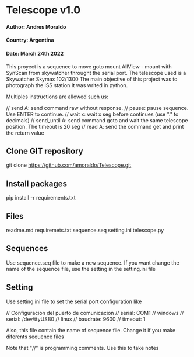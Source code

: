 # Telescope v1.0

#### Author: Andres Moraldo
#### Country: Argentina
#### Date: March 24th 2022

This proyect is a sequence to move goto mount AllView - mount with SynScan from skywatcher throught the serial port.
The telescope used is a Skywatcher Skymax 102/1300
The main objective of this project was to photograph the ISS station
It was writed in python.

Multiples instructions are allowed such us:

//    send A: send command raw without response.
//    pause: pause sequence. Use ENTER to continue.
//    wait x:  wait x seg before continues (use "." to decimals)
//    send_until A: send command goto and wait the same telescope position. The timeout is 20 seg
//    read A: send the command get and print the return value

## Clone GIT repository

git clone https://github.com/amoraldo/Telescope.git
 
## Install packages

pip install -r requirements.txt

  
## Files

readme.md
requiremets.txt
sequence.seq
setting.ini
telescope.py


## Sequences

Use sequence.seq file to make a new sequence.
If you want change the name of the sequence file, use the setting in the setting.ini file


## Setting

Use setting.ini file to set the serial port configuration like

// Configuracion del puerto de comunicacion 
// serial: COM1 // windows
// serial: /dev/ttyUSB0 // linux
// baudrate: 9600
// timeout: 1

Also, this file contain the name of sequence file. Change it if you make diferents sequence files

Note that "//" is programming comments. Use this to take notes
